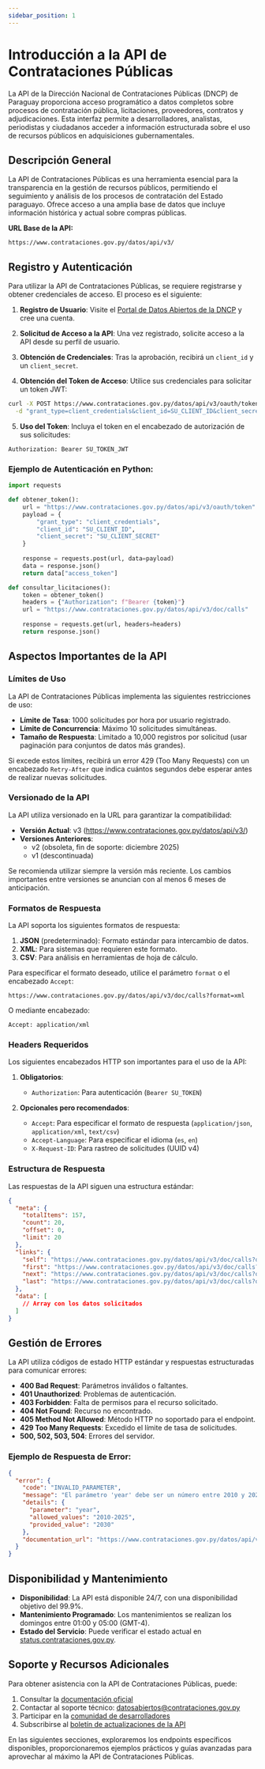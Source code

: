 ```yaml
---
sidebar_position: 1
---
```


# Introducción a la API de Contrataciones Públicas

La API de la Dirección Nacional de Contrataciones Públicas (DNCP) de Paraguay proporciona acceso programático a datos completos sobre procesos de contratación pública, licitaciones, proveedores, contratos y adjudicaciones. Esta interfaz permite a desarrolladores, analistas, periodistas y ciudadanos acceder a información estructurada sobre el uso de recursos públicos en adquisiciones gubernamentales.

## Descripción General

La API de Contrataciones Públicas es una herramienta esencial para la transparencia en la gestión de recursos públicos, permitiendo el seguimiento y análisis de los procesos de contratación del Estado paraguayo. Ofrece acceso a una amplia base de datos que incluye información histórica y actual sobre compras públicas.

**URL Base de la API:**
```
https://www.contrataciones.gov.py/datos/api/v3/
```

## Registro y Autenticación

Para utilizar la API de Contrataciones Públicas, se requiere registrarse y obtener credenciales de acceso. El proceso es el siguiente:

1. **Registro de Usuario**: Visite el [Portal de Datos Abiertos de la DNCP](https://www.contrataciones.gov.py/datos/) y cree una cuenta.

2. **Solicitud de Acceso a la API**: Una vez registrado, solicite acceso a la API desde su perfil de usuario.

3. **Obtención de Credenciales**: Tras la aprobación, recibirá un `client_id` y un `client_secret`.

4. **Obtención del Token de Acceso**: Utilice sus credenciales para solicitar un token JWT:

```bash
curl -X POST https://www.contrataciones.gov.py/datos/api/v3/oauth/token \
  -d "grant_type=client_credentials&client_id=SU_CLIENT_ID&client_secret=SU_CLIENT_SECRET"
```

5. **Uso del Token**: Incluya el token en el encabezado de autorización de sus solicitudes:

```
Authorization: Bearer SU_TOKEN_JWT
```

### Ejemplo de Autenticación en Python:

```python
import requests

def obtener_token():
    url = "https://www.contrataciones.gov.py/datos/api/v3/oauth/token"
    payload = {
        "grant_type": "client_credentials",
        "client_id": "SU_CLIENT_ID",
        "client_secret": "SU_CLIENT_SECRET"
    }
    
    response = requests.post(url, data=payload)
    data = response.json()
    return data["access_token"]

def consultar_licitaciones():
    token = obtener_token()
    headers = {"Authorization": f"Bearer {token}"}
    url = "https://www.contrataciones.gov.py/datos/api/v3/doc/calls"
    
    response = requests.get(url, headers=headers)
    return response.json()
```

## Aspectos Importantes de la API

### Límites de Uso

La API de Contrataciones Públicas implementa las siguientes restricciones de uso:

- **Límite de Tasa**: 1000 solicitudes por hora por usuario registrado.
- **Límite de Concurrencia**: Máximo 10 solicitudes simultáneas.
- **Tamaño de Respuesta**: Limitado a 10,000 registros por solicitud (usar paginación para conjuntos de datos más grandes).

Si excede estos límites, recibirá un error 429 (Too Many Requests) con un encabezado `Retry-After` que indica cuántos segundos debe esperar antes de realizar nuevas solicitudes.

### Versionado de la API

La API utiliza versionado en la URL para garantizar la compatibilidad:

- **Versión Actual**: v3 (https://www.contrataciones.gov.py/datos/api/v3/)
- **Versiones Anteriores**: 
  - v2 (obsoleta, fin de soporte: diciembre 2025)
  - v1 (descontinuada)

Se recomienda utilizar siempre la versión más reciente. Los cambios importantes entre versiones se anuncian con al menos 6 meses de anticipación.

### Formatos de Respuesta

La API soporta los siguientes formatos de respuesta:

1. **JSON** (predeterminado): Formato estándar para intercambio de datos.
2. **XML**: Para sistemas que requieren este formato.
3. **CSV**: Para análisis en herramientas de hoja de cálculo.

Para especificar el formato deseado, utilice el parámetro `format` o el encabezado `Accept`:

```
https://www.contrataciones.gov.py/datos/api/v3/doc/calls?format=xml
```

O mediante encabezado:

```
Accept: application/xml
```

### Headers Requeridos

Los siguientes encabezados HTTP son importantes para el uso de la API:

1. **Obligatorios**:
   - `Authorization`: Para autenticación (`Bearer SU_TOKEN`)

2. **Opcionales pero recomendados**:
   - `Accept`: Para especificar el formato de respuesta (`application/json`, `application/xml`, `text/csv`)
   - `Accept-Language`: Para especificar el idioma (`es`, `en`)
   - `X-Request-ID`: Para rastreo de solicitudes (UUID v4)

### Estructura de Respuesta

Las respuestas de la API siguen una estructura estándar:

```json
{
  "meta": {
    "totalItems": 157,
    "count": 20,
    "offset": 0,
    "limit": 20
  },
  "links": {
    "self": "https://www.contrataciones.gov.py/datos/api/v3/doc/calls?offset=0&limit=20",
    "first": "https://www.contrataciones.gov.py/datos/api/v3/doc/calls?offset=0&limit=20",
    "next": "https://www.contrataciones.gov.py/datos/api/v3/doc/calls?offset=20&limit=20",
    "last": "https://www.contrataciones.gov.py/datos/api/v3/doc/calls?offset=140&limit=20"
  },
  "data": [
    // Array con los datos solicitados
  ]
}
```

## Gestión de Errores

La API utiliza códigos de estado HTTP estándar y respuestas estructuradas para comunicar errores:

- **400 Bad Request**: Parámetros inválidos o faltantes.
- **401 Unauthorized**: Problemas de autenticación.
- **403 Forbidden**: Falta de permisos para el recurso solicitado.
- **404 Not Found**: Recurso no encontrado.
- **405 Method Not Allowed**: Método HTTP no soportado para el endpoint.
- **429 Too Many Requests**: Excedido el límite de tasa de solicitudes.
- **500, 502, 503, 504**: Errores del servidor.

### Ejemplo de Respuesta de Error:

```json
{
  "error": {
    "code": "INVALID_PARAMETER",
    "message": "El parámetro 'year' debe ser un número entre 2010 y 2025",
    "details": {
      "parameter": "year",
      "allowed_values": "2010-2025",
      "provided_value": "2030"
    },
    "documentation_url": "https://www.contrataciones.gov.py/datos/api/v3/doc/errors#INVALID_PARAMETER"
  }
}
```

## Disponibilidad y Mantenimiento

- **Disponibilidad**: La API está disponible 24/7, con una disponibilidad objetivo del 99.9%.
- **Mantenimiento Programado**: Los mantenimientos se realizan los domingos entre 01:00 y 05:00 (GMT-4).
- **Estado del Servicio**: Puede verificar el estado actual en [status.contrataciones.gov.py](https://status.contrataciones.gov.py).

## Soporte y Recursos Adicionales

Para obtener asistencia con la API de Contrataciones Públicas, puede:

1. Consultar la [documentación oficial](https://www.contrataciones.gov.py/datos/api/v3/doc/)
2. Contactar al soporte técnico: datosabiertos@contrataciones.gov.py
3. Participar en la [comunidad de desarrolladores](https://github.com/your-github-username/paraguay-gov-apis/discussions)
4. Subscribirse al [boletín de actualizaciones de la API](https://www.contrataciones.gov.py/datos/api/subscribe)

En las siguientes secciones, exploraremos los endpoints específicos disponibles, proporcionaremos ejemplos prácticos y guías avanzadas para aprovechar al máximo la API de Contrataciones Públicas.

